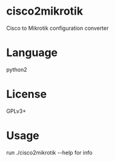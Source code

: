 # cisco2mikrotik
Cisco to Mikrotik configuration converter

# Language
python2

# License
GPLv3+

# Usage
run ./cisco2mikrotik --help for info
